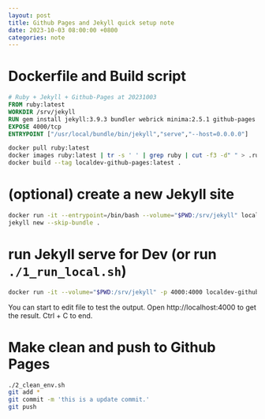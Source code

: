 ```yaml
---
layout: post
title: Github Pages and Jekyll quick setup note
date: 2023-10-03 08:00:00 +0800
categories: note
---
```

#  Dockerfile and Build script

```dockerfile
# Ruby + Jekyll + Github-Pages at 20231003
FROM ruby:latest
WORKDIR /srv/jekyll
RUN gem install jekyll:3.9.3 bundler webrick minima:2.5.1 github-pages
EXPOSE 4000/tcp
ENTRYPOINT ["/usr/local/bundle/bin/jekyll","serve","--host=0.0.0.0"]
```

```bash
docker pull ruby:latest
docker images ruby:latest | tr -s ' ' | grep ruby | cut -f3 -d" " > .ruby-docker-id
docker build --tag localdev-github-pages:latest .
```

# (optional) create a new Jekyll site

```bash
docker run -it --entrypoint=/bin/bash --volume="$PWD:/srv/jekyll" localdev-github-pages -i
jekyll new --skip-bundle .
```

# run Jekyll serve for Dev (or run `./1_run_local.sh`)

```bash
docker run -it --volume="$PWD:/srv/jekyll" -p 4000:4000 localdev-github-pages
```

You can start to edit file to test the output.
Open http://localhost:4000 to get the result.
Ctrl + C to end.

# Make clean and push to Github Pages

```bash
./2_clean_env.sh
git add *
git commit -m 'this is a update commit.'
git push
```